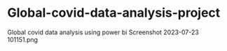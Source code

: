 # Global-covid-data-analysis-project
Global covid data analysis using power bi
Screenshot 2023-07-23 101151.png

